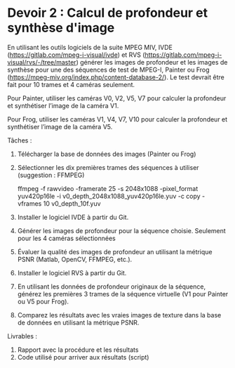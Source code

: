 # Devoir 2 : Calcul de profondeur et synthèse d'image

En utilisant les outils logiciels de la suite MPEG MIV, IVDE (https://gitlab.com/mpeg-i-visual/ivde) et RVS (https://gitlab.com/mpeg-i-visual/rvs/-/tree/master) générer les images de profondeur et les images de synthèse pour une des séquences de test de MPEG-I, Painter ou Frog (https://mpeg-miv.org/index.php/content-database-2/). Le test devrait être fait pour 10 trames et 4 caméras seulement.

Pour Painter, utiliser les caméras V0, V2, V5, V7 pour calculer la profondeur et synthétiser l’image de la caméra V1.

Pour Frog, utiliser les caméras V1, V4, V7, V10 pour calculer la profondeur et synthétiser l’image de la caméra V5.   

Tâches :
1. Télécharger la base de données des images (Painter ou Frog)
2. Sélectionner les dix premières trames des séquences à utiliser (suggestion : FFMPEG)

    ffmpeg -f rawvideo -framerate 25 -s 2048x1088 -pixel_format yuv420p16le -i v0_depth_2048x1088_yuv420p16le.yuv -c copy -vframes 10 v0_depth_10f.yuv

3. Installer le logiciel IVDE à partir du Git.
4. Générer les images de profondeur pour la séquence choisie. Seulement pour les 4 caméras sélectionnées
5. Évaluer la qualité des images de profondeur an utilisant la métrique PSNR (Matlab, OpenCV, FFMPEG, etc.).
6. Installer le logiciel RVS à partir du Git.
7. En utilisant les données de profondeur originaux de la séquence, générez les premières 3 trames de la séquence virtuelle (V1 pour Painter ou V5 pour Frog).
8. Comparez les résultats avec les vraies images de texture dans la base de données en utilisant la métrique PSNR.

Livrables :
1. Rapport avec la procédure et les résultats
2. Code utilisé pour arriver aux résultats (script)